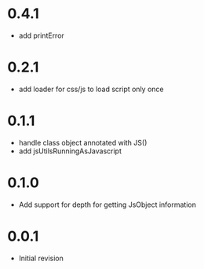 # 0.4.1

- add printError

# 0.2.1

- add loader for css/js to load script only once

# 0.1.1

- handle class object annotated with JS()
- add jsUtilsRunningAsJavascript

# 0.1.0

- Add support for depth for getting JsObject information

# 0.0.1

- Initial revision